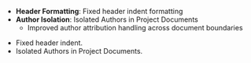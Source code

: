 <!-- (dl (section-meta [3.3.0] - 2025-09-07)) -->
<!-- (dl (# Fixed)) -->
- **Header Formatting**: Fixed header indent formatting
- **Author Isolation**: Isolated Authors in Project Documents
  - Improved author attribution handling across document boundaries

* Fixed header indent.
* Isolated Authors in Project Documents.